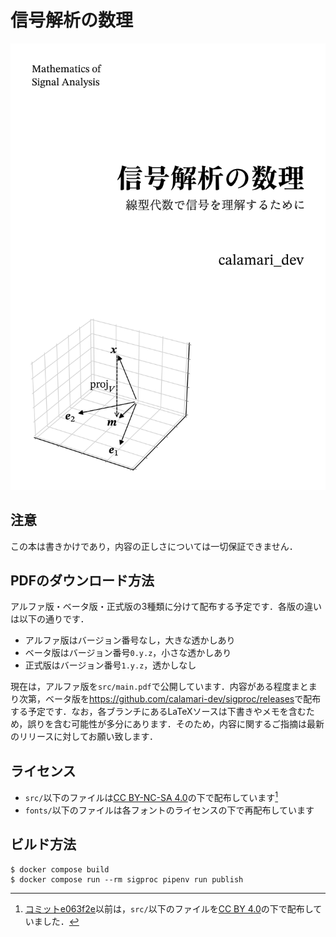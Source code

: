# 信号解析の数理

![sigproc](titlepage.png "信号解析の数理")

## 注意

この本は書きかけであり，内容の正しさについては一切保証できません．

## PDFのダウンロード方法

アルファ版・ベータ版・正式版の3種類に分けて配布する予定です．各版の違いは以下の通りです．

+ アルファ版はバージョン番号なし，大きな透かしあり
+ ベータ版はバージョン番号`0.y.z`，小さな透かしあり
+ 正式版はバージョン番号`1.y.z`，透かしなし

現在は，アルファ版を`src/main.pdf`で公開しています．内容がある程度まとまり次第，ベータ版を<https://github.com/calamari-dev/sigproc/releases>で配布する予定です．なお，各ブランチにあるLaTeXソースは下書きやメモを含むため，誤りを含む可能性が多分にあります．そのため，内容に関するご指摘は最新のリリースに対してお願い致します．

## ライセンス

+ `src/`以下のファイルは[CC BY-NC-SA 4.0](https://creativecommons.org/licenses/by-nc-sa/4.0/deed.ja)の下で配布しています[^1]
+ `fonts/`以下のファイルは各フォントのライセンスの下で再配布しています

[^1]: [コミットe063f2e](https://github.com/calamari-dev/sigproc/commit/e063f2e6e5169269f6557282730d2f6154ede8de)以前は，`src/`以下のファイルを[CC BY 4.0](https://creativecommons.org/licenses/by/4.0/deed.ja)の下で配布していました．

## ビルド方法

```
$ docker compose build
$ docker compose run --rm sigproc pipenv run publish
```
